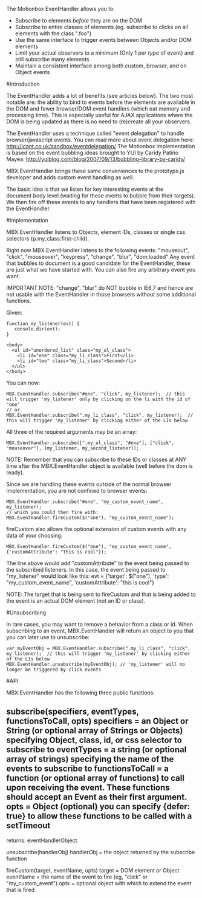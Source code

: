 The Motionbox EventHandler allows you to:

* Subscribe to elements *before* they are on the DOM
* Subscribe to entire classes of elements (eg. subscribe to clicks on all elements with the class ".foo")
* Use the same interface to trigger events between Objects and/or DOM elements
* Limit your actual observers to a minimum (Only 1 per *type* of event) and still subscribe many elements
* Maintain a consistent interface among both custom, browser, and on Object events

#Introduction

The EventHandler adds a lot of benefits (see articles below).  The two most notable are: the ability to bind to events before the elements are available in the DOM and fewer browser/DOM event handlers (which eat memory and processing time). This is especially useful for AJAX applications where the DOM is being updated as there is no need to (re)create all your observers.

The EventHandler uses a technique called "event delegation" to handle browser/javascript events.  You can read more about event delegation here:  http://icant.co.uk/sandbox/eventdelegation/
The Motionbox implementation is based on the event bubbling ideas brought to YUI by Caridy Patiño Mayea:  http://yuiblog.com/blog/2007/09/13/bubbling-library-by-caridy/

MBX.EventHandler brings these same conveniences to the prototype.js developer and adds custom event handling as well.

The basic idea is that we listen for key interesting events at the document.body level (waiting for these events to bubble from their targets).  We then fire off these events to any handlers that have been registered with the EventHandler.


#Implementation

MBX.EventHandler listens to Objects, element IDs, classes or single css selectors (p.my_class:first-child).

Right now MBX.EventHandler listens to the following events:  "mouseout", "click", "mouseover", "keypress", "change", "blur", "dom:loaded"
Any event that bubbles to document is a good candidate for the EventHandler, these are just what we have started with.
You can also fire any arbitrary event you want.

IMPORTANT NOTE:  "change", "blur" do NOT bubble in IE6,7 and hence are not usable with the EventHandler in those browsers without some additional functions.

Given:

    function my_listener(evt) {
       console.dir(evt);
    }
    
    <body>
      <ul id="unordered_list" class="my_ul_class">
        <li id="one" class="my_li_class">First</li>
        <li id="two" class="my_li_class">Second</li>
      </ul>
    </body>

You can now:

    MBX.EventHandler.subscribe("#one", "click", my_listener);  // this will trigger 'my_listener' only by clicking on the li with the id of "one"
    // or
    MBX.EventHandler.subscribe(".my_li_class", "click", my_listener);  // this will trigger 'my_listener' by clicking either of the LIs below

All three of the required arguments may be an array:
    
    MBX.EventHandler.subscribe([".my_ul_class", "#one"], ["click", "mouseover"], [my_listener, my_second_listener]);

NOTE: Remember that you can subscribe to these IDs or classes at ANY time after the MBX.EventHandler object is available (well before the dom is ready).

Since we are handling these events outside of the normal browser implementation, you are not confined to browser events:
    
    MBX.EventHandler.subscribe("#one", "my_custom_event_name", my_listener);
    // which you could then fire with:
    MBX.EventHandler.fireCustom($("one"), "my_custom_event_name");

fireCustom also allows the optional extension of custom events with any data of your choosing:
    
    MBX.EventHandler.fireCustom($("one"), "my_custom_event_name", {'customAttribute': "this is cool"});

The line above would add "customAttribute" to the event being passed to the subscribed listeners.  In this case, the event being passed to "my_listener" would look like this:
evt = {'target': $("one"), 'type': "my_custom_event_name", 'customAttribute': "this is cool"}

NOTE:  The target that is being sent to fireCustom and that is being added to the event is an actual DOM element (not an ID or class).

#Unsubscribing

In rare cases, you may want to remove a behavior from a class or id.  When subscribing to an event, MBX.EventHandler will return an object to you that you can later use to unsubscribe:

    var myEventObj = MBX.EventHandler.subscribe(".my_li_class", "click", my_listener);  // this will trigger 'my_listener' by clicking either of the LIs below
    MBX.EventHandler.unsubscribe(myEventObj); // 'my_listener' will no longer be triggered by click events

#API

MBX.EventHandler has the following three public functions:

subscribe(specifiers, eventTypes, functionsToCall, opts)
  specifiers = an Object or String (or optional array of Strings or Objects) specifying Object, class, id, or css selector to subscribe to
  eventTypes = a string (or optional array of strings) specifying the name of the events to subscribe to
  functionsToCall = a function (or optional array of functions) to call upon receiving the event.  These functions should accept an Event as their first argument.
  opts = Object (optional) you can specify {defer: true} to allow these functions to be called with a setTimeout
  --
  returns: eventHandlerObject

unsubscribe(handlerObj)
  handlerObj = the object returned by the subscribe function

fireCustom(target, eventName, opts)
  target = DOM element or Object
  eventName = the name of the event to fire (eg, "click" or "my_custom_event")
  opts = optional object with which to extend the event that is fired
